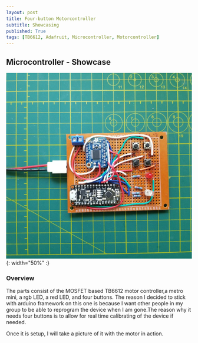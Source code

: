 ```yaml
---
layout: post
title: Four-button Motorcontroller
subtitle: Showcasing 
published: True
tags: [TB6612, Adafruit, Microcontroller, Motorcontroller]
---
```


## Microcontroller - Showcase

![Four Button Motor Driver](https://github.com/hbchaney/hbchaney.github.io/blob/master/assets/img/Motor_Controller/20220901_113526.jpg?raw=true){: width="50%" :}

### Overview 

The parts consist of the MOSFET based TB6612 motor controller,a metro mini, a rgb LED, a red LED, and four buttons. The reason I decided to stick with arduino framework on this one is because I want other people in my group to be able to reprogram the device when I am gone.The reason why it needs four buttons is  to allow for real time calibrating of the device if needed. 

Once it is setup, I will take a picture of it with the motor in action. 